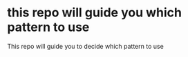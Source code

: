 # this repo will guide you which pattern to use 
This repo will guide you to decide which pattern to use
